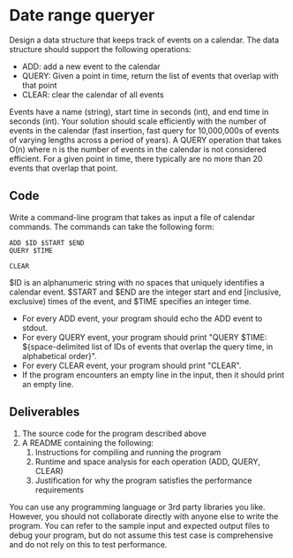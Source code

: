 Date range queryer
===============

Design a data structure that keeps track of events on a calendar. The data structure should support the following operations:

- ADD: add a new event to the calendar
- QUERY: Given a point in time, return the list of events that overlap with that point
- CLEAR: clear the calendar of all events

Events have a name (string), start time in seconds (int), and end time in seconds (int). Your solution should scale efficiently with the number of events in the calendar (fast insertion, fast query for 10,000,000s of events of varying lengths across a period of years). A QUERY operation that takes O(n) where n is the number of events in the calendar is not considered efficient. For a given point in time, there typically are no more than 20 events that overlap that point.

Code
----

Write a command-line program that takes as input a file of calendar commands. The commands can take the following form:

```
ADD $ID $START $END
QUERY $TIME

CLEAR
```

$ID is an alphanumeric string with no spaces that uniquely identifies a calendar event. $START and $END are the integer start and end [inclusive, exclusive) times of the event, and $TIME specifies an integer time.

- For every ADD event, your program should echo the ADD event to stdout.
- For every QUERY event, your program should print "QUERY $TIME: ${space-delimited list of IDs of events that overlap the query time, in alphabetical order}".
- For every CLEAR event, your program should print "CLEAR".
- If the program encounters an empty line in the input, then it should print an empty line.

Deliverables
----------

1. The source code for the program described above
1. A README containing the following:
   1. Instructions for compiling and running the program
   1. Runtime and space analysis for each operation (ADD, QUERY, CLEAR)
   1. Justification for why the program satisfies the performance requirements

You can use any programming language or 3rd party libraries you like. However, you should not collaborate directly with anyone else to write the program. You can refer to the sample input and expected output files to debug your program, but do not assume this test case is comprehensive and do not rely on this to test performance.
